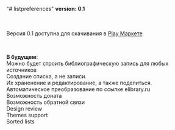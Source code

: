 "# listpreferences" 
**version: 0.1**

</br></br>
Версия 0.1 доступна для скачивания в [Play Маркете](https://play.google.com/store/apps/details?id=denis.app.listofpreferences)

</br>

**В будущем:**</br>
Можно будет строить библиографическую запись для любых источников</br>
Создание списка, а не записи.</br>
Их храненение и редактирование, а также поделиться.</br>
Автоматическое преобразование по ссылке elibrary.ru</br>
Возможность доната</br>
Возможность обратной связи</br>
Design review</br>
Themes support</br>
Sorted lists</br>
